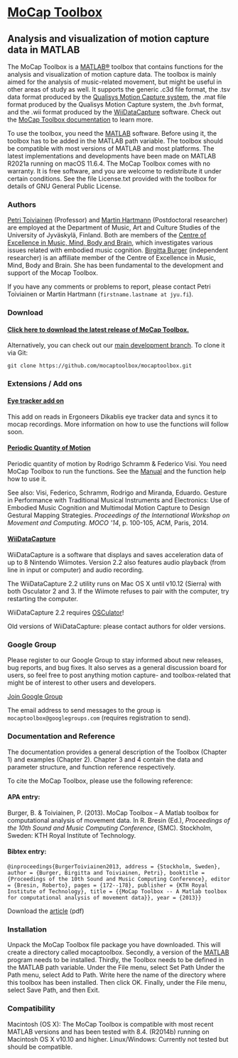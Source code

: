 # [MoCap Toolbox](https://github.com/mocaptoolbox/mocaptoolbox)

## Analysis and visualization of motion capture data in MATLAB

The MoCap Toolbox is a [MATLAB®](http://www.mathworks.com/) toolbox that contains functions for the analysis and visualization of motion capture data. The toolbox is mainly aimed for the analysis of music-related movement, but might be useful in other areas of study as well. It supports the generic .c3d file format, the .tsv data format produced by the [Qualisys Motion Capture system](http://www.qualisys.com/), the .mat file format produced by the Qualisys Motion Capture system, the .bvh format, and the .wii format produced by the [WiiDataCapture](https://github.com/mocaptoolbox/WiiDataCapture) software. Check out the [MoCap Toolbox documentation](https://github.com/mocaptoolbox/mocaptoolbox/wiki) to learn more.

To use the toolbox, you need the [MATLAB]((http://www.mathworks.com/)) software. Before using it, the toolbox has to be added in the MATLAB path variable. The toolbox should be compatible with most versions of MATLAB and most platforms. The latest implementations and developments have been made on MATLAB R2021a running on macOS 11.6.4.
The MoCap Toolbox comes with no warranty. It is free software, and you are welcome to redistribute it under certain conditions. See the file License.txt provided with the toolbox for details of GNU General Public License.



### Authors
[Petri Toiviainen](http://users.jyu.fi/~ptoiviai/) (Professor) and [Martin Hartmann](http://users.jyu.fi/~maarhart/) (Postdoctoral researcher) are employed at the Department of Music, Art and Culture Studies of the University of Jyväskylä, Finland. Both are members of the [Centre of Excellence in Music, Mind, Body and Brain](https://www.aka.fi/en/research-funding/programmes-and-other-funding-schemes/finnish-centres-of-excellence/new-centres-of-excellence/centre-of-excellence-in-music-mind-body-and-brain/), which investigates various issues related with embodied music cognition. [Birgitta Burger](https://www.linkedin.com/in/birgitta-burger/) (independent researcher) is an affiliate member of the Centre of Excellence in Music, Mind, Body and Brain. She has been fundamental to the development and support of the Mocap Toolbox.

If you have any comments or problems to report, please contact Petri Toiviainen or Martin Hartmann (`firstname.lastname at jyu.fi`).
### Download

#### [Click here to download the latest release of MoCap Toolbox.](https://github.com/mocaptoolbox/mocaptoolbox/releases)

Alternatively, you can check out our [main development branch](https://github.com/mocaptoolbox/mocaptoolbox). To clone it via Git:

`git clone https://github.com/mocaptoolbox/mocaptoolbox.git`

### Extensions / Add ons

#### [Eye tracker add on](https://github.com/mocaptoolbox/EyetrackerAddOn)
This add on reads in Ergoneers Dikablis eye tracker data and syncs it to mocap recordings. More information on how to use the functions will follow soon.

#### [Periodic Quantity of Motion](https://github.com/mocaptoolbox/periodic-quantity-of-motion)

Periodic quantity of motion by Rodrigo Schramm & Federico Visi. You need MoCap Toolbox to run the functions. See the [Manual](https://github.com/mocaptoolbox/mocaptoolbox/wiki) and the function help how to use it.

See also: Visi, Federico, Schramm, Rodrigo and Miranda, Eduardo. Gesture in Performance with Traditional Musical Instruments and Electronics: Use of Embodied Music Cognition and Multimodal Motion Capture to Design Gestural Mapping Strategies. _Proceedings of the International Workshop on Movement and Computing. MOCO '14_, p. 100-105, ACM, Paris, 2014.

#### [WiiDataCapture](https://github.com/mocaptoolbox/WiiDataCapture)

WiiDataCapture is a software that displays and saves acceleration data of up to 8 Nintendo Wiimotes. Version 2.2 also features audio playback (from line in input or computer) and audio recording.

The WiiDataCapture 2.2 utility runs on Mac OS X until v10.12 (Sierra) with both Osculator 2 and 3. If the Wiimote refuses to pair with the computer, try restarting the computer.

WiiDataCapture 2.2 requires [OSCulator](http://www.osculator.net)!

Old versions of WiiDataCapture: please contact authors for older versions.

### Google Group
Please register to our Google Group to stay informed about new releases, bug reports, and bug fixes. It also serves as a general discussion board for users, so feel free to post anything motion capture- and toolbox-related that might be of interest to other users and developers.

[Join Google Group](https://groups.google.com/g/mocaptoolbox)

The email address to send messages to the group is `mocaptoolbox@googlegroups.com` (requires registration to send).

### Documentation and Reference
The documentation provides a general description of the Toolbox (Chapter 1) and examples (Chapter 2). Chapter 3 and 4 contain the data and parameter structure, and function reference respectively.

To cite the MoCap Toolbox, please use the following reference:

#### APA entry:
Burger, B. & Toiviainen, P. (2013). MoCap Toolbox – A Matlab toolbox for computational analysis of movement data. In R. Bresin (Ed.), _Proceedings of the 10th Sound and Music Computing Conference_, (SMC). Stockholm, Sweden: KTH Royal Institute of Technology.
#### Bibtex entry:
`@inproceedings{BurgerToiviainen2013,
address = {Stockholm, Sweden},
author = {Burger, Birgitta and Toiviainen, Petri},
booktitle = {Proceedings of the 10th Sound and Music Computing Conference},
editor = {Bresin, Roberto},
pages = {172--178},
publisher = {KTH Royal Institute of Technology},
title = {{MoCap Toolbox -- A Matlab toolbox for computational analysis of movement data}},
year = {2013}}`

Download the [article](https://www.jyu.fi/hytk/fi/laitokset/mutku/en/research/materials/mocaptoolbox/MocapToolboxProceeding) (pdf)



### Installation
Unpack the MoCap Toolbox file package you have downloaded. This will create a directory called mocaptoolbox. Secondly, a version of the [MATLAB](www.mathworks.com) program needs to be installed. Thirdly, the Toolbox needs to be defined in the MATLAB path variable. Under the File menu, select Set Path Under the Path menu, select Add to Path. Write here the name of the directory where this toolbox has been installed. Then click OK. Finally, under the File menu, select Save Path, and then Exit.



### Compatibility
Macintosh (OS X): The MoCap Toolbox is compatible with most recent MATLAB versions and has been tested with 8.4. (R2014b) running on Macintosh OS X v10.10 and higher.
Linux/Windows: Currently not tested but should be compatible.
